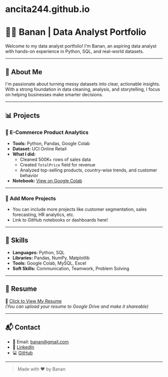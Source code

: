 # ancita244.github.io
# 👩‍💻 Banan | Data Analyst Portfolio

Welcome to my data analyst portfolio! I'm Banan, an aspiring data analyst with hands-on experience in Python, SQL, and real-world datasets.

---

## 🧠 About Me

I'm passionate about turning messy datasets into clear, actionable insights. With a strong foundation in data cleaning, analysis, and storytelling, I focus on helping businesses make smarter decisions.

---

## 📊 Projects

### 📌 E-Commerce Product Analytics
- **Tools:** Python, Pandas, Google Colab  
- **Dataset:** UCI Online Retail  
- **What I did:**
  - Cleaned 500K+ rows of sales data
  - Created `TotalPrice` field for revenue
  - Analyzed top-selling products, country-wise trends, and customer behavior  
- **Notebook:** [View on Google Colab](https://your-link-here)

---

### 📌 Add More Projects
- You can include more projects like customer segmentation, sales forecasting, HR analytics, etc.
- Link to GitHub notebooks or dashboards here!

---

## 🧰 Skills

- **Languages:** Python, SQL  
- **Libraries:** Pandas, NumPy, Matplotlib  
- **Tools:** Google Colab, MySQL, Excel  
- **Soft Skills:** Communication, Teamwork, Problem Solving  

---

## 📄 Resume

📎 [Click to View My Resume](https://your-resume-link.com)  
*(You can upload your resume to Google Drive and make it shareable)*

---

## 📬 Contact

- 📧 Email: banan@gmail.com  
- 🔗 [LinkedIn](https://linkedin.com/in/yourname)  
- 💻 [GitHub](https://github.com/banan)

---

> Made with ❤️ by Banan
